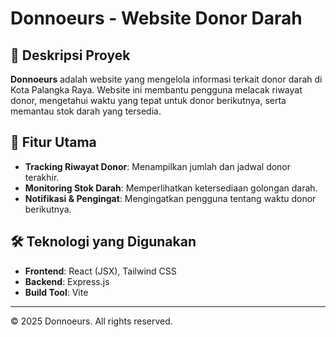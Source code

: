 # Donnoeurs - Website Donor Darah

## 📌 Deskripsi Proyek
**Donnoeurs** adalah website yang mengelola informasi terkait donor darah di Kota Palangka Raya. Website ini membantu pengguna melacak riwayat donor, mengetahui waktu yang tepat untuk donor berikutnya, serta memantau stok darah yang tersedia.

## 🚀 Fitur Utama
- **Tracking Riwayat Donor**: Menampilkan jumlah dan jadwal donor terakhir.
- **Monitoring Stok Darah**: Memperlihatkan ketersediaan golongan darah.
- **Notifikasi & Pengingat**: Mengingatkan pengguna tentang waktu donor berikutnya.

## 🛠️ Teknologi yang Digunakan
- **Frontend**: React (JSX), Tailwind CSS
- **Backend**: Express.js
- **Build Tool**: Vite

---  
© 2025 Donnoeurs. All rights reserved.

